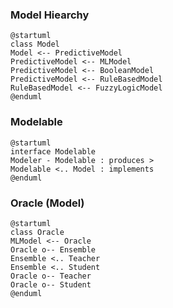 ### Model Hiearchy
```
@startuml
class Model
Model <-- PredictiveModel
PredictiveModel <-- MLModel
PredictiveModel <-- BooleanModel
PredictiveModel <-- RuleBasedModel
RuleBasedModel <-- FuzzyLogicModel
@enduml
```

### Modelable
```
@startuml
interface Modelable
Modeler - Modelable : produces >
Modelable <.. Model : implements
@enduml
```

### Oracle (Model)
```
@startuml
class Oracle
MLModel <-- Oracle
Oracle o-- Ensemble
Ensemble <.. Teacher
Ensemble <.. Student
Oracle o-- Teacher
Oracle o-- Student
@enduml
```
